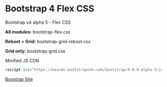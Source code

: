 # Bootstrap 4 Flex CSS
Bootstrap v4 alpha 5 - Flex CSS

**All modules:** bootstrap-flex.css

**Reboot + Grid:** bootstrap-grid-reboot.css

**Grid only:** bootstrap-grid.css

Minified JS CDN
```html
<script src="https://maxcdn.bootstrapcdn.com/bootstrap/4.0.0-alpha.5/js/bootstrap.min.js" integrity="sha384-BLiI7JTZm+JWlgKa0M0kGRpJbF2J8q+qreVrKBC47e3K6BW78kGLrCkeRX6I9RoK" crossorigin="anonymous"></script>
```

[Boostrap Site](http://v4-alpha.getbootstrap.com)
